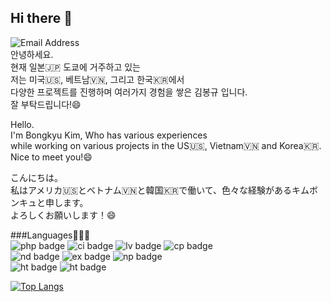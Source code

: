 ## Hi there 👋
![Email Address](https://img.shields.io/badge/-tanreen1%40gmail.com-4285F4?style=flat-square&logo=Gmail&logoColor=white)   
안녕하세요.   
현재 일본🇯🇵 도쿄에 거주하고 있는   
저는 미국🇺🇸, 베트남🇻🇳, 그리고 한국🇰🇷에서   
다양한 프로젝트를 진행하며 여러가지 경험을 쌓은 김봉규 입니다.   
잘 부탁드립니다!😄   
   
Hello.   
I'm Bongkyu Kim, Who has various experiences   
while working on various projects in the US🇺🇸, Vietnam🇻🇳 and Korea🇰🇷.   
Nice to meet you!😄   
   
こんにちは。   
私はアメリカ🇺🇸とベトナム🇻🇳と韓国🇰🇷で働いて、色々な経験があるキムボンキュと申します。   
よろしくお願いします！😄   

###Languages🧑🏻‍💻   
![php badge](https://img.shields.io/badge/-php-777BB4?style=flat-square&logo=PHP&logoColor=white)
![ci badge](https://img.shields.io/badge/-CodeIgniter-EF4223?style=flat-square&logo=Codeigniter&logoColor=white)
![lv badge](https://img.shields.io/badge/-Laravel-FF2D20?style=flat-square&logo=Laravel&logoColor=white)
![cp badge](https://img.shields.io/badge/-Composer-885630?style=flat-square&logo=Composer&logoColor=white)   
![nd badge](https://img.shields.io/badge/-Node.js-339933?style=flat-square&logo=Node.js&logoColor=white)
![ex badge](https://img.shields.io/badge/-Express.JS-000000?style=flat-square&logo=Express&logoColor=white)
![np badge](https://img.shields.io/badge/-npm-CB3837?style=flat-square&logo=npm&logoColor=white)   
![ht badge](https://img.shields.io/badge/-HTML5-E34F26?style=flat-square&logo=HTML5&logoColor=white)
![ht badge](https://img.shields.io/badge/-JavaScript-F7DF1E?style=flat-square&logo=JavaScript&logoColor=white)   
   
[![Top Langs](https://github-readme-stats.vercel.app/api/top-langs/?username=Bnine)](https://github.com/Bnine/github-readme-stats)
   
<!--
**Bnine/Bnine** is a ✨ _special_ ✨ repository because its `README.md` (this file) appears on your GitHub profile.

Here are some ideas to get you started:

- 🔭 I’m currently working on ...
- 🌱 I’m currently learning ...
- 👯 I’m looking to collaborate on ...
- 🤔 I’m looking for help with ...
- 💬 Ask me about ...
- 📫 How to reach me: ...
- 😄 Pronouns: ...
- ⚡ Fun fact: ...
-->
